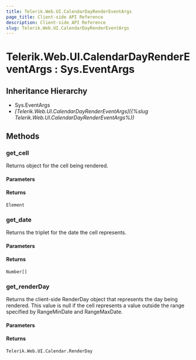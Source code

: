 ```yaml
---
title: Telerik.Web.UI.CalendarDayRenderEventArgs
page_title: Client-side API Reference
description: Client-side API Reference
slug: Telerik.Web.UI.CalendarDayRenderEventArgs
---
```


# Telerik.Web.UI.CalendarDayRenderEventArgs : Sys.EventArgs 

## Inheritance Hierarchy

* Sys.EventArgs
* *[Telerik.Web.UI.CalendarDayRenderEventArgs]({%slug Telerik.Web.UI.CalendarDayRenderEventArgs%})*

## Methods

###  get_cell

Returns object for the cell being rendered.

#### Parameters

#### Returns

`Element` 

###  get_date

Returns the triplet for the date the cell represents.

#### Parameters

#### Returns

`Number[]` 

###  get_renderDay

Returns the client-side RenderDay object that represents the day being rendered. This value is null if the cell represents a value outside the range specified by RangeMinDate and RangeMaxDate.

#### Parameters

#### Returns

`Telerik.Web.UI.Calendar.RenderDay` 


